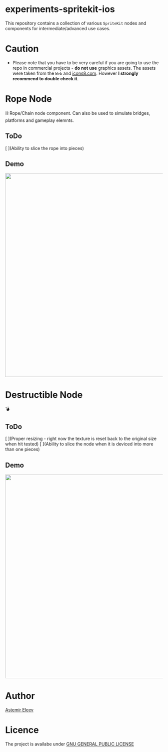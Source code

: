# experiments-spritekit-ios
This repository contains a collection of various `SpriteKit` nodes and components for intermediate/advanced use cases.

# Caution
- Please note that you have to be very careful if you are going to use the repo in commercial projects - **do not use** graphics assets. The assets were taken from the `Web` and [icons8.com](https://icons8.com). However **I strongly recommend to double check it**.


# Rope Node
⛓ Rope/Chain node component. Can also be used to simulate bridges, platforms and gameplay elemnts. 

## ToDo
[ ](Ability to slice the rope into pieces)

## Demo 
<img src="https://user-images.githubusercontent.com/5098753/38315832-0066c192-3832-11e8-8d20-d65daa1bf00b.gif" width="650">

# Destructible Node
💣 

## ToDo
[ ](Proper resizing - right now the texture is reset back to the original size when hit tested)
[ ](Ability to slice the node when it is deviced into more than one pieces)

## Demo
<img src="https://user-images.githubusercontent.com/5098753/42517667-eebb301c-8468-11e8-80dd-702215136bc8.gif" width="650">

# Author 
[Astemir Eleev](https://github.com/jVirus)

# Licence 
The project is availabe under [GNU GENERAL PUBLIC LICENSE](https://github.com/jVirus/rope-node-spritekit-ios/blob/master/LICENSE)
